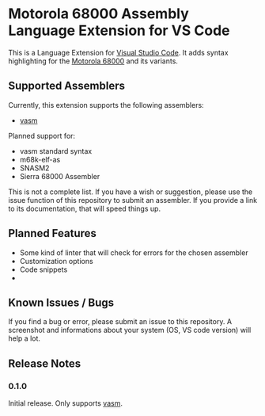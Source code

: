 # Motorola 68000 Assembly Language Extension for VS Code

This is a Language Extension for [Visual Studio Code][vsc]. It adds syntax highlighting for the [Motorola 68000][mot] and its variants.

## Supported Assemblers 

Currently, this extension supports the following assemblers:
- [vasm][vsm]

Planned support for:
- vasm standard syntax
- m68k-elf-as 
- SNASM2
- Sierra 68000 Assembler 

This is not a complete list. If you have a wish or suggestion, please use the issue function of this repository to submit an assembler. If you provide a link to its documentation, that will speed things up.


## Planned Features

- Some kind of linter that will check for errors for the chosen assembler
- Customization options 
- Code snippets 
- 

## Known Issues / Bugs

If you find a bug or error, please submit an issue to this repository. A screenshot and informations about your system (OS, VS code version) will help a lot.

## Release Notes

### 0.1.0

Initial release. Only supports [vasm][vsm].


[vsm]: http://sun.hasenbraten.de/vasm/
[vsc]: https://code.visualstudio.com
[mot]: https://en.wikipedia.org/wiki/Motorola_68000
